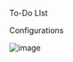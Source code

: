 To-Do LIst

Configurations



![image](https://github.com/mohammaduamhar/To-Do/assets/111201065/c60621be-a951-493e-903a-fa567f072c5e)



